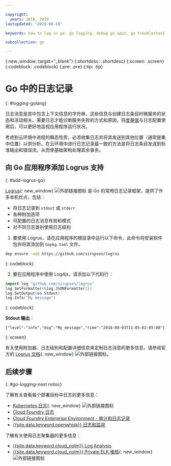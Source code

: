 ```yaml
---

copyright:
  years: 2018, 2019
lastupdated: "2019-06-10"

keywords: how to log in go, go logging, debug go apps, go troubleshooting, logrus go, go stdout

subcollection: go

---
```


{:new_window: target="_blank"}
{:shortdesc: .shortdesc}
{:screen: .screen}
{:codeblock: .codeblock}
{:pre: .pre}
{:tip: .tip}

# Go 中的日志记录
{: #logging-golang}

日志消息是其中包含上下文信息的字符串，这些信息与创建日志条目时微服务的状态和活动相关。需要日志才能诊断服务失败的方式和原因，将[度量值](/docs/go?topic=go-go-appmetrics)与日志配置使用后，可以更好地监视应用程序运行状况。

考虑到云环境中进程的瞬态性质，必须收集日志并将其发送到其他位置（通常是集中位置）以供分析。在云环境中进行日志记录最一致的方法是将日志条目发送到标准输出和错误流，从而使基础架构处理其余事务。

## 向 Go 应用程序添加 Logrus 支持
{: #add-logrus-go}

[Logrus](https://github.com/sirupsen/logrus){: new_window} ![外部链接图标](../icons/launch-glyph.svg "外部链接图标") 是 Go 的常用日志记录框架，提供了许多本机优点，包括： 
 * 将日志记录到 `stdout` 或 `stderr`
 * 各种附加选项
 * 可配置的日志消息布局和模式
 * 对不同日志类别使用日志级别

1. 要使用 Logrus，请在应用程序的根目录中运行以下命令，此命令将安装软件包并将其添加到 `Gopkg.toml` 文件。
  ```bash
  dep ensure -add https://github.com/sirupsen/logrus
  ```
  {: codeblock}

2. 要在应用程序中使用 Log4js，请添加以下代码行：
  ```go
  import log "github.com/sirupsen/logrus"
  log.SetFormatter(&log.JSONFormatter{})
  log.SetOutput(os.Stdout)
  log.Info("My message")
  ```
  {: codeblock}

  **Stdout 输出**：
  ```
  {"level":"info","msg":"My message","time":"2018-08-03T11:05:02-05:00"}
  ```
  {: screen}

有关使用附加器、日志级别和配置详细信息来定制日志消息的更多信息，请参阅官方的 [Logrus 文档](https://godoc.org/gopkg.in/Sirupsen/logrus.v0){: new_window} ![外部链接图标](../icons/launch-glyph.svg "外部链接图标")。

## 后续步骤
{: #go-logging-next notoc}

了解有关查看每个部署目标中日志的更多信息：
* [Kubernetes 日志](https://kubernetes.io/docs/concepts/cluster-administration/logging/#basic-logging-in-kubernetes){: new_window} ![外部链接图标](../icons/launch-glyph.svg "外部链接图标")
* [Cloud Foundry 日志](/docs/services/CloudLogAnalysis/cfapps?topic=cloudloganalysis-logging_cf_apps)
* [Cloud Foundry Enterprise Environment - 审计和日志记录](/docs/cloud-foundry?topic=cloud-foundry-auditing-logging#auditing-logging)
* [{{site.data.keyword.openwhisk}} 日志和监视](/docs/openwhisk?topic=cloud-functions-logs)

了解有关使用日志聚集器的更多信息：
* [{{site.data.keyword.cloud_notm}} Log Analysis](/docs/services/CloudLogAnalysis?topic=cloudloganalysis-log_analysis_ov#log_analysis_ov)
* [{{site.data.keyword.cloud_notm}} Private ELK 堆栈](https://www.ibm.com/support/knowledgecenter/en/SSBS6K_2.1.0.2/manage_metrics/logging_elk.html){: new_window} ![外部链接图标](../icons/launch-glyph.svg "外部链接图标")
